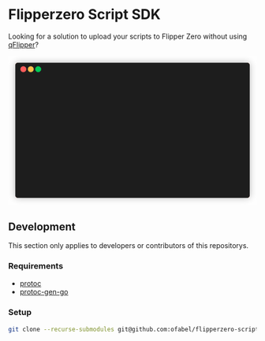 # Flipperzero Script SDK

Looking for a solution to upload your scripts to Flipper Zero without using [qFlipper](https://flipperzero.one/update)?

![Demo](./docs/demo.gif)

## Development

This section only applies to developers or contributors of this repositorys.

### Requirements

* [protoc](https://github.com/protocolbuffers/protobuf/releases)
* [protoc-gen-go](https://protobuf.dev/reference/go/go-generated/)

### Setup

```bash
git clone --recurse-submodules git@github.com:ofabel/flipperzero-script-sdk.git
```
